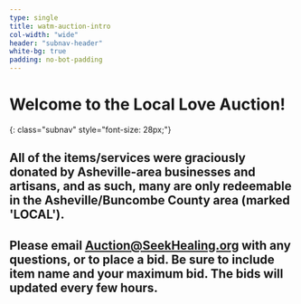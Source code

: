 ```yaml
---
type: single
title: watm-auction-intro
col-width: "wide"
header: "subnav-header"
white-bg: true
padding: no-bot-padding
---
```


# Welcome to the <span class="emphasized-header">Local Love Auction!</span>
{: class="subnav" style="font-size: 28px;"}

## All of the items/services were graciously donated by Asheville-area businesses and artisans, and as such, many are only redeemable in the Asheville/Buncombe County area (marked 'LOCAL').

## Please email [Auction@SeekHealing.org](mailto:auction@seekhealing.org) with any questions, or to place a bid. Be sure to include item name and your maximum bid. The bids will updated every few hours.
